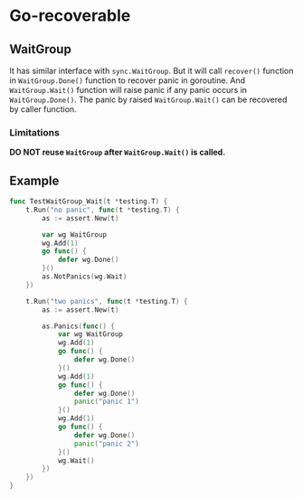 # Go-recoverable

## WaitGroup

It has similar interface with `sync.WaitGroup`.
But it will call `recover()` function in `WaitGroup.Done()` function to recover panic in goroutine.
And `WaitGroup.Wait()` function will raise panic if any panic occurs in `WaitGroup.Done()`.
The panic by raised `WaitGroup.Wait()` can be recovered by caller function.

### Limitations
**DO NOT reuse `WaitGroup` after `WaitGroup.Wait()` is called.**

## Example
```go
func TestWaitGroup_Wait(t *testing.T) {
    t.Run("no panic", func(t *testing.T) {
        as := assert.New(t)

        var wg WaitGroup
        wg.Add(1)
        go func() {
            defer wg.Done()
        }()
        as.NotPanics(wg.Wait)
    })

    t.Run("two panics", func(t *testing.T) {
        as := assert.New(t)

        as.Panics(func() {
            var wg WaitGroup
            wg.Add(1)
            go func() {
                defer wg.Done()
            }()
            wg.Add(1)
            go func() {
                defer wg.Done()
                panic("panic 1")
            }()
            wg.Add(1)
            go func() {
                defer wg.Done()
                panic("panic 2")
            }()
            wg.Wait()
        })
    })
}
```